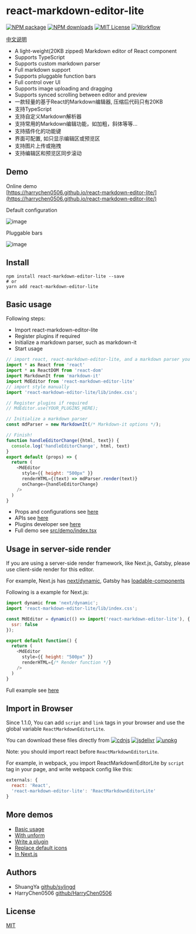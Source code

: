 react-markdown-editor-lite
========

[![NPM package][npm-version-image]][npm-url]
[![NPM downloads][npm-downloads-image]][npm-url]
[![MIT License][license-image]][license-url]
[![Workflow][workflow-image]][workflow-url]

[中文说明](README_CN.md)

* A light-weight(20KB zipped) Markdown editor of React component
* Supports TypeScript
* Supports custom markdown parser
* Full markdown support
* Supports pluggable function bars
* Full control over UI
* Supports image uploading and dragging
* Supports synced scrolling between editor and preview
* 一款轻量的基于React的Markdown编辑器, 压缩后代码只有20KB
* 支持TypeScript
* 支持自定义Markdown解析器
* 支持常用的Markdown编辑功能，如加粗，斜体等等...
* 支持插件化的功能键
* 界面可配置, 如只显示编辑区或预览区
* 支持图片上传或拖拽
* 支持编辑区和预览区同步滚动

## Demo
Online demo <br>[https://harrychen0506.github.io/react-markdown-editor-lite/](https://harrychen0506.github.io/react-markdown-editor-lite/)

Default configuration

![image](https://github.com//HarryChen0506/react-markdown-editor-lite/blob/master/image/react-markdown-editor-lite-v1.0.0.PNG?raw=true)

Pluggable bars

![image](https://github.com//HarryChen0506/react-markdown-editor-lite/blob/master/image/react-markdown-editor-lite-v1.0.0-plugins.PNG?raw=true)


## Install

```shell
npm install react-markdown-editor-lite --save
# or
yarn add react-markdown-editor-lite
```

## Basic usage
Following steps:
* Import react-markdown-editor-lite
* Register plugins if required
* Initialize a markdown parser, such as markdown-it
* Start usage

```js
// import react, react-markdown-editor-lite, and a markdown parser you like
import * as React from 'react'
import * as ReactDOM from 'react-dom'
import MarkdownIt from 'markdown-it'
import MdEditor from 'react-markdown-editor-lite'
// import style manually
import 'react-markdown-editor-lite/lib/index.css';

// Register plugins if required
// MdEditor.use(YOUR_PLUGINS_HERE);

// Initialize a markdown parser
const mdParser = new MarkdownIt(/* Markdown-it options */);

// Finish!
function handleEditorChange({html, text}) {    
  console.log('handleEditorChange', html, text)
}
export default (props) => {
  return (
    <MdEditor
      style={{ height: "500px" }}
      renderHTML={(text) => mdParser.render(text)}
      onChange={handleEditorChange}
    />
  )
}
```

* Props and configurations see [here](./docs/configure.md)
* APIs see [here](./docs/api.md)
* Plugins developer see [here](./docs/plugin.md)
* Full demo see [src/demo/index.tsx](https://github.com/HarryChen0506/react-markdown-editor-lite/blob/master/src/demo/index.tsx)

## Usage in server-side render

If you are using a server-side render framework, like Next.js, Gatsby, please use client-side render for this editor.

For example, Next.js has [next/dynamic](https://nextjs.org/docs/advanced-features/dynamic-import), Gatsby has [loadable-components](https://www.gatsbyjs.org/docs/using-client-side-only-packages/#workaround-3-load-client-side-dependent-components-with-loadable-components)

Following is a example for Next.js:

```js
import dynamic from 'next/dynamic';
import 'react-markdown-editor-lite/lib/index.css';

const MdEditor = dynamic(() => import('react-markdown-editor-lite'), {
  ssr: false
});

export default function() {
  return (
    <MdEditor
      style={{ height: "500px" }}
      renderHTML={/* Render function */}
    />
  )
}
```

Full example see [here](https://codesandbox.io/s/next-js-80bne)

## Import in Browser
Since 1.1.0, You can add `script` and `link` tags in your browser and use the global variable `ReactMarkdownEditorLite`. 

You can download these files directly from [![cdnjs][cdnjs-image]][cdnjs-url] [![jsdelivr][jsdelivr-image]][jsdelivr-url] [![unpkg][unpkg-image]][unpkg-url]

Note: you should import react before `ReactMarkdownEditorLite`.

For example, in webpack, you import ReactMarkdownEditorLite by `script` tag in your page, and write webpack config like this:
```js
externals: {
  react: 'React',
  'react-markdown-editor-lite': 'ReactMarkdownEditorLite'
}
```

## More demos
* [Basic usage](https://codesandbox.io/s/rmel-demo-ref-in-function-component-u04gb)
* [With unform](https://codesandbox.io/s/rmel-demo-with-unform-qx34y)
* [Write a plugin](https://codesandbox.io/s/rmel-demo-write-plugin-p82fc)
* [Replace default icons](https://codesandbox.io/s/rmel-demo-replace-icon-pl1n3)
* [In Next.js](https://codesandbox.io/s/next-js-80bne)

## Authors
- ShuangYa [github/sylingd](https://github.com/sylingd)
- HarryChen0506 [github/HarryChen0506](https://github.com/HarryChen0506)

## License
[MIT](LICENSE)

[npm-version-image]: https://img.shields.io/npm/v/react-markdown-editor-lite.svg
[npm-downloads-image]: http://img.shields.io/npm/dm/react-markdown-editor-lite.svg?style=flat
[npm-url]: https://www.npmjs.com/package/react-markdown-editor-lite
[workflow-image]: https://img.shields.io/github/workflow/status/HarryChen0506/react-markdown-editor-lite/main
[workflow-url]: https://github.com/HarryChen0506/react-markdown-editor-lite/actions?query=workflow%3Amain
[license-image]: http://img.shields.io/badge/license-MIT-blue.svg?style=flat
[license-url]: LICENSE
[jsdelivr-image]: https://img.shields.io/jsdelivr/npm/hm/react-markdown-editor-lite
[jsdelivr-url]: https://www.jsdelivr.com/package/npm/react-markdown-editor-lite?path=lib
[cdnjs-image]: https://img.shields.io/cdnjs/v/react-markdown-editor-lite?style=flat
[cdnjs-url]: https://cdnjs.com/libraries/react-markdown-editor-lite
[unpkg-image]: https://img.shields.io/npm/v/react-markdown-editor-lite?label=unpkg&style=flat
[unpkg-url]: https://unpkg.com/browse/react-markdown-editor-lite/lib/